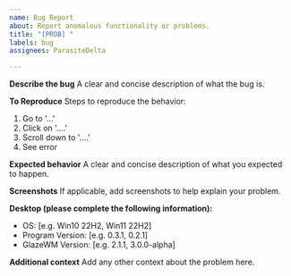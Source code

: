 ```yaml
---
name: Bug Report
about: Report anomalous functionality or problems.
title: "[PROB] "
labels: bug
assignees: ParasiteDelta

---
```


**Describe the bug**
A clear and concise description of what the bug is.

**To Reproduce**
Steps to reproduce the behavior:
1. Go to '...'
2. Click on '....'
3. Scroll down to '....'
4. See error

**Expected behavior**
A clear and concise description of what you expected to happen.

**Screenshots**
If applicable, add screenshots to help explain your problem.

**Desktop (please complete the following information):**
 - OS: [e.g. Win10 22H2, Win11 22H2]
 - Program Version: [e.g. 0.3.1, 0.2.1]
 - GlazeWM Version: [e.g. 2.1.1, 3.0.0-alpha]

**Additional context**
Add any other context about the problem here.
